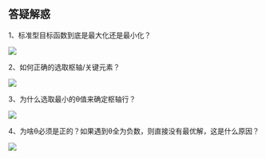 ## 答疑解惑

1、标准型目标函数到底是最大化还是最小化？

![](https://vip2.loli.io/2023/12/05/gYKzT7hr4Nqyujt.webp)

2、如何正确的选取枢轴/关键元素？

![](https://vip2.loli.io/2023/12/05/2qciwPQ1sjEboCO.webp)

3、为什么选取最小的θ值来确定枢轴行？

![](https://vip2.loli.io/2023/12/05/167gPqxNpDC9vyz.webp)

4、为啥θ必须是正的？如果遇到θ全为负数，则直接没有最优解，这是什么原因？

![](https://vip2.loli.io/2023/12/05/kpjv8yZQ2B9HL6S.webp)